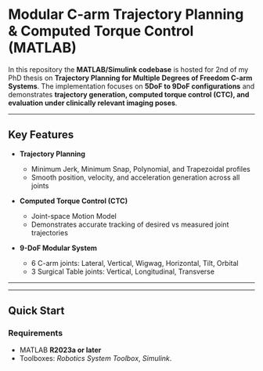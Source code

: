 # Modular C-arm Trajectory Planning & Computed Torque Control (MATLAB)

In this repository the **MATLAB/Simulink codebase** is hosted for 2nd of my PhD thesis on **Trajectory Planning for Multiple Degrees of Freedom C-arm Systems**. The implementation focuses on **5DoF to 9DoF configurations** and demonstrates **trajectory generation, computed torque control (CTC), and evaluation under clinically relevant imaging poses**. 

---

## Key Features
- **Trajectory Planning**
  - Minimum Jerk, Minimum Snap, Polynomial, and Trapezoidal profiles
  - Smooth position, velocity, and acceleration generation across all joints

- **Computed Torque Control (CTC)**
  - Joint-space Motion Model
  - Demonstrates accurate tracking of desired vs measured joint trajectories

- **9-DoF Modular System**
  - 6 C-arm joints: Lateral, Vertical, Wigwag, Horizontal, Tilt, Orbital  
  - 3 Surgical Table joints: Vertical, Longitudinal, Transverse

---

---

## Quick Start
### Requirements
- MATLAB **R2023a or later**  
- Toolboxes: *Robotics System Toolbox*, *Simulink*.
